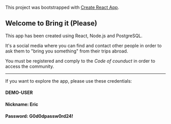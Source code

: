 This project was bootstrapped with [Create React App](https://github.com/facebook/create-react-app).

## Welcome to Bring it (Please)
This app has been created using React, Node.js and PostgreSQL.

It's a social media where you can find and contact other people in order to ask them to "bring you something" from their trips abroad.

You must be registered and comply to the *Code of counduct* in order to access the community.

___

If you want to explore the app, please use these credentials: 
#### DEMO-USER

#### Nickname: **Eric**

#### Password: **G0d0dpassw0rd24!**